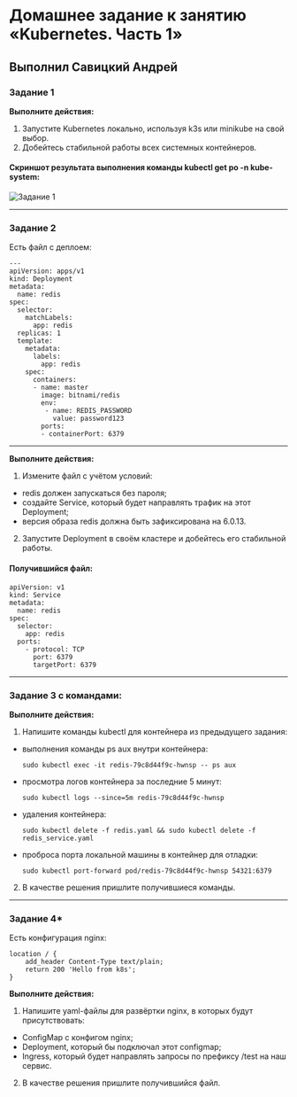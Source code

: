# Домашнее задание к занятию «Kubernetes. Часть 1»

## Выполнил Савицкий Андрей

### Задание 1

**Выполните действия:**

1. Запустите Kubernetes локально, используя k3s или minikube на свой выбор.
1. Добейтесь стабильной работы всех системных контейнеров.

#### Скриншот результата выполнения команды kubectl get po -n kube-system:

![Задание 1](https://github.com/user-attachments/assets/559300ac-4709-432b-b56d-546ba417845a)

------
### Задание 2


Есть файл с деплоем:

```
---
apiVersion: apps/v1
kind: Deployment
metadata:
  name: redis
spec:
  selector:
    matchLabels:
      app: redis
  replicas: 1
  template:
    metadata:
      labels:
        app: redis
    spec:
      containers:
      - name: master
        image: bitnami/redis
        env:
         - name: REDIS_PASSWORD
           value: password123
        ports:
        - containerPort: 6379
```

------
**Выполните действия:**

1. Измените файл с учётом условий:

 * redis должен запускаться без пароля;
 * создайте Service, который будет направлять трафик на этот Deployment;
 * версия образа redis должна быть зафиксирована на 6.0.13.

2. Запустите Deployment в своём кластере и добейтесь его стабильной работы.

#### Получившийся файл:

```
apiVersion: v1 
kind: Service 
metadata: 
  name: redis 
spec: 
  selector: 
    app: redis 
  ports: 
    - protocol: TCP 
      port: 6379 
      targetPort: 6379
``` 

------
### Задание 3 с командами:

**Выполните действия:**

1. Напишите команды kubectl для контейнера из предыдущего задания:

 - выполнения команды ps aux внутри контейнера:

   `sudo kubectl exec -it redis-79c8d44f9c-hwnsp -- ps aux` 
 - просмотра логов контейнера за последние 5 минут:

   `sudo kubectl logs --since=5m redis-79c8d44f9c-hwnsp` 
 - удаления контейнера:

   `sudo kubectl delete -f redis.yaml && sudo kubectl delete -f redis_service.yaml`
 - проброса порта локальной машины в контейнер для отладки:

   `sudo kubectl port-forward pod/redis-79c8d44f9c-hwnsp 54321:6379`

2. В качестве решения пришлите получившиеся команды.

---

### Задание 4*

Есть конфигурация nginx:

```
location / {
    add_header Content-Type text/plain;
    return 200 'Hello from k8s';
}
```

**Выполните действия:**

1. Напишите yaml-файлы для развёртки nginx, в которых будут присутствовать:

 - ConfigMap с конфигом nginx;
 - Deployment, который бы подключал этот configmap;
 - Ingress, который будет направлять запросы по префиксу /test на наш сервис.

2. В качестве решения пришлите получившийся файл.
